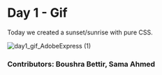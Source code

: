 # Day 1 - Gif
Today we created a sunset/sunrise with pure CSS.

![day1_gif_AdobeExpress (1)](https://user-images.githubusercontent.com/116927138/210196498-e442b1e5-9efc-4973-bd5d-5bb2203e0a1f.gif)

### Contributors: Boushra Bettir, Sama Ahmed




